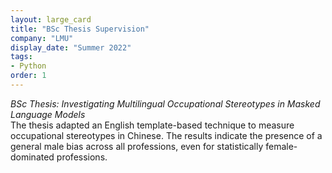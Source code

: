 ```yaml
---
layout: large_card
title: "BSc Thesis Supervision"
company: "LMU"
display_date: "Summer 2022"
tags:
- Python
order: 1
---
```


*BSc Thesis: Investigating Multilingual Occupational Stereotypes in Masked Language Models*<br>
The thesis adapted an English template-based technique to measure occupational stereotypes in Chinese. The results indicate the presence of a general male bias across all professions, even for statistically female-dominated professions.
